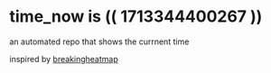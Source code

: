 # time_now is (( 1713344400267 ))

an automated repo that shows the currnent time

inspired by [breakingheatmap](https://github.com/breakingheatmap/breakingheatmap)